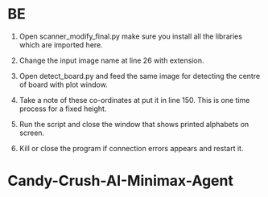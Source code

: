# BE
1. Open scanner_modify_final.py
   make sure you install all the libraries which are imported here.

2. Change the input image name at line 26 with extension.

3. Open detect_board.py and feed the same image for detecting the centre of board with plot window.

4. Take a note of these co-ordinates at put it in line 150.
   This is one time process for a fixed height.

5. Run the script and close the window that shows printed alphabets on screen.

6. Kill or close the program if connection errors appears and restart it.
 
# Candy-Crush-AI-Minimax-Agent
